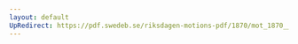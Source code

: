 ```yaml
---
layout: default
UpRedirect: https://pdf.swedeb.se/riksdagen-motions-pdf/1870/mot_1870__ak__00221.pdf
---
```

